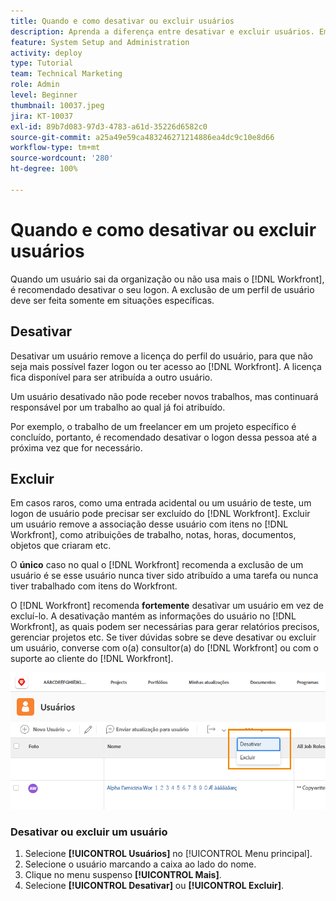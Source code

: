 ```yaml
---
title: Quando e como desativar ou excluir usuários
description: Aprenda a diferença entre desativar e excluir usuários. Em seguida, gerencie os perfis de usuário de acordo com as necessidades da organização.
feature: System Setup and Administration
activity: deploy
type: Tutorial
team: Technical Marketing
role: Admin
level: Beginner
thumbnail: 10037.jpeg
jira: KT-10037
exl-id: 89b7d083-97d3-4783-a61d-35226d6582c0
source-git-commit: a25a49e59ca483246271214886ea4dc9c10e8d66
workflow-type: tm+mt
source-wordcount: '280'
ht-degree: 100%

---
```


# Quando e como desativar ou excluir usuários

Quando um usuário sai da organização ou não usa mais o [!DNL Workfront], é recomendado desativar o seu logon. A exclusão de um perfil de usuário deve ser feita somente em situações específicas.

## Desativar

Desativar um usuário remove a licença do perfil do usuário, para que não seja mais possível fazer logon ou ter acesso ao [!DNL Workfront]. A licença fica disponível para ser atribuída a outro usuário.

Um usuário desativado não pode receber novos trabalhos, mas continuará responsável por um trabalho ao qual já foi atribuído.

Por exemplo, o trabalho de um freelancer em um projeto específico é concluído, portanto, é recomendado desativar o logon dessa pessoa até a próxima vez que for necessário.

## Excluir

Em casos raros, como uma entrada acidental ou um usuário de teste, um logon de usuário pode precisar ser excluído do [!DNL Workfront]. Excluir um usuário remove a associação desse usuário com itens no [!DNL Workfront], como atribuições de trabalho, notas, horas, documentos, objetos que criaram etc.

O **único** caso no qual o [!DNL Workfront] recomenda a exclusão de um usuário é se esse usuário nunca tiver sido atribuído a uma tarefa ou nunca tiver trabalhado com itens do Workfront.

O [!DNL Workfront] recomenda **fortemente** desativar um usuário em vez de excluí-lo. A desativação mantém as informações do usuário no [!DNL Workfront], as quais podem ser necessárias para gerar relatórios precisos, gerenciar projetos etc. Se tiver dúvidas sobre se deve desativar ou excluir um usuário, converse com o(a) consultor(a) do [!DNL Workfront] ou com o suporte ao cliente do [!DNL Workfront].

![Menu Mais mostrando as opções na página [!DNL Users]](assets/admin-fund-adding-users-11.png)

### Desativar ou excluir um usuário

1. Selecione **[!UICONTROL Usuários]** no [!UICONTROL Menu principal].
1. Selecione o usuário marcando a caixa ao lado do nome.
1. Clique no menu suspenso **[!UICONTROL Mais]**.
1. Selecione **[!UICONTROL Desativar]** ou **[!UICONTROL Excluir]**.
